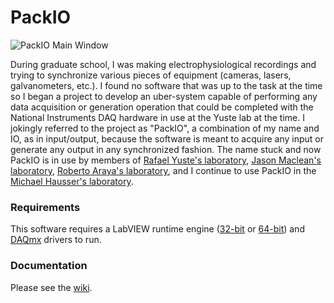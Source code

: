 # PackIO
![PackIO Main Window](https://s3.amazonaws.com/webimagespacker/packio.png)

During graduate school, I was making electrophysiological recordings and trying to synchronize various pieces of equipment (cameras, lasers, galvanometers, etc.). I found no software that was up to the task at the time so I began a project to develop an uber-system capable of performing any data acquisition or generation operation that could be completed with the National Instruments DAQ hardware in use at the Yuste lab at the time.  I jokingly referred to the project as "PackIO", a combination of my name and IO, as in input/output, because the software is meant to acquire any input or generate any output in any synchronized fashion. The name stuck and now PackIO is in use by members of [Rafael Yuste's laboratory](http://www.columbia.edu/cu/biology/faculty/yuste/), [Jason Maclean's laboratory](http://www.macleanlab.com/), [Roberto Araya's laboratory](http://neurosciences.umontreal.ca/recherche/les-chercheurs/roberto-araya/), and I continue to use PackIO in the [Michael Hausser's laboratory](http://www.dendrites.org/).

### Requirements
This software requires a LabVIEW runtime engine ([32-bit](http://www.ni.com/download/labview-run-time-engine-2014/4887/en/) or [64-bit](http://www.ni.com/download/labview-run-time-engine-2014/4889/en/)) and [DAQmx](http://www.ni.com/dataacquisition/nidaqmx) drivers to run.

### Documentation
Please see the [wiki](https://github.com/apacker83/PackIO/wiki).

